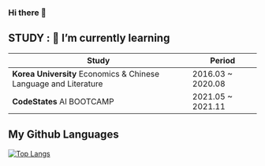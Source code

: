 ### Hi there 👋

<!--
**eunjeongpak/eunjeongpak** is a ✨ _special_ ✨ repository because its `README.md` (this file) appears on your GitHub profile.

Here are some ideas to get you started:

- 🔭 I’m currently working on ...
- 
- 👯 I’m looking to collaborate on ...
- 🤔 I’m looking for help with ...
- 💬 Ask me about ...
- 📫 How to reach me: ...
- 😄 Pronouns: ...
- ⚡ Fun fact: ...
-->

## STUDY : 🌱 I’m currently learning
| Study | Period |
| ------ | ------ |
|****Korea University**** Economics & Chinese Language and Literature|2016.03 ~ 2020.08|
|****CodeStates**** AI BOOTCAMP|2021.05 ~ 2021.11|


## My Github Languages
[![Top Langs](https://github-readme-stats.vercel.app/api/top-langs/?username=eunjeongpak&theme=radical)](https://github.com/anuraghazra/github-readme-stats)

